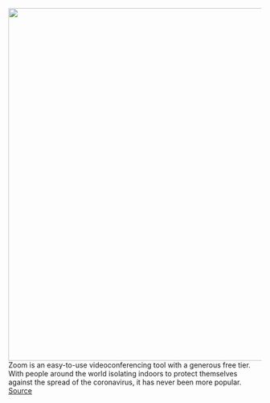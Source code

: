 <img src='https://cdn.vox-cdn.com/thumbor/lZWBg-QVZBiHaqx2yOEfcz81zUA=/0x0:2753x2772/1200x800/filters:focal(1157x1166:1597x1606)/cdn.vox-cdn.com/uploads/chorus_image/image/66566645/1212262073.jpg.0.jpg' width='700px' /><br/>
Zoom is an easy-to-use videoconferencing tool with a generous free tier. With people around the world isolating indoors to protect themselves against the spread of the coronavirus, it has never been more popular.
<a href='https://www.theverge.com/2020/3/27/21197090/zoombombing-zoom-stop-how-to-porn-trolls-video-chat-screen-sharing'> Source <a/>